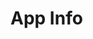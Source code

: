 # App Info

<Window/>

<style>
  pre {
      white-space: pre-wrap;
      word-wrap: break-word;
  }
</style>